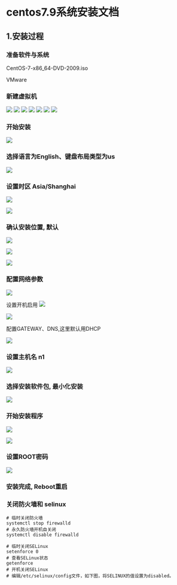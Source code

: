# centos7.9系统安装文档

## 1.安装过程
### 准备软件与系统
CentOS-7-x86_64-DVD-2009.iso

VMware

### 新建虚拟机 
![](/images/install_centos7/1.png)
![](/images/install_centos7/2.png)
![](/images/install_centos7/3.png)
![](/images/install_centos7/4.png)
![](/images/install_centos7/5.png)
![](/images/install_centos7/6.png)
![](/images/install_centos7/7.png)


### 开始安装   
![](/images/install_centos7/WX20231023-160347@2x.png)

### 选择语言为English、键盘布局类型为us
![](/images/install_centos7/WX20231023-160438@2x.png)

### 设置时区 Asia/Shanghai
![](/images/install_centos7/WX20231023-160519@2x.png)  

![](/images/install_centos7/WX20231023-160540@2x.png)

### 确认安装位置, 默认    
![](/images/install_centos7/WX20231023-160624@2x.png)

![](/images/install_centos7/WX20231023-160641@2x.png)

![](/images/install_centos7/WX20231023-161219@2x.png)

### 配置网络参数  
![](/images/install_centos7/WX20231023-160703@2x.png)

设置开机启用
![](/images/install_centos7/WX20231023-160906@2x.png)


![](/images/install_centos7/WX20231023-161015@2x.png)

配置GATEWAY、DNS,这里默认用DHCP

![](/images/install_centos7/WX20231023-161047@2x.png)

### 设置主机名 n1    
![](/images/install_centos7/WX20231023-163510@2x.png)

### 选择安装软件包, 最小化安装
![](/images/install_centos7/WX20231023-161118@2x.png)

### 开始安装程序
![](/images/install_centos7/WX20231023-161650@2x.png)

![](/images/install_centos7/8.png)

### 设置ROOT密码   
![](/images/install_centos7/WX20231023-161650@2x.png)

### 安装完成, Reboot重启  


### 关闭防火墙和 selinux
```
# 临时关闭防火墙
systemctl stop firewalld
# 永久防火墙开机自关闭
systemctl disable firewalld

# 临时关闭SELinux
setenforce 0
# 查看SELinux状态
getenforce
# 开机关闭SELinux
# 编辑/etc/selinux/config文件，如下图，将SELINUX的值设置为disabled。
```